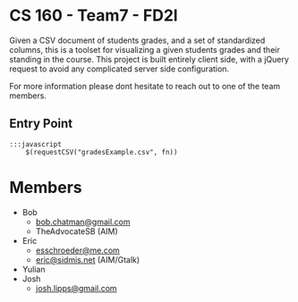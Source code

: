 # CS 160 - Team7 - FD2l
Given a CSV document of students grades, and a set of standardized columns,
this is a toolset for visualizing a given students grades and their standing
in the course. This project is built entirely client side, with a jQuery
request to avoid any complicated server side configuration.

For more information please dont hesitate to reach out to one of the team
members.

## Entry Point

	:::javascript
		$(requestCSV("gradesExample.csv", fn))

# Members

* Bob
	* bob.chatman@gmail.com
	* TheAdvocateSB (AIM)
* Eric
	* esschroeder@me.com
	* eric@sidmis.net (AIM/Gtalk)
* Yulian
* Josh
	* josh.lipps@gmail.com
